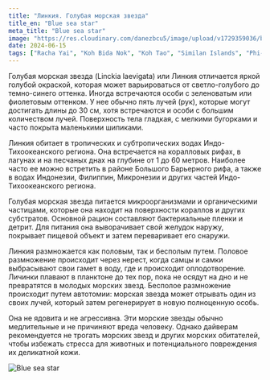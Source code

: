 ```yaml
---
title: "Линкия. Голубая морская звезда"
title_en: "Blue sea star"
meta_title: "Blue sea star"
image: "https://res.cloudinary.com/danezbcu5/image/upload/v1729359036/blue-sea-star_aijx7f.png"
date: 2024-06-15
tags: ["Racha Yai", "Koh Bida Nok", "Koh Tao", "Similan Islands", "Phi-Phi"]
---
```


Голубая морская звезда (Linckia laevigata) или Линкия отличается яркой голубой окраской, которая может варьироваться от светло-голубого до темно-синего оттенка. Иногда встречаются особи с зеленоватым или фиолетовым оттенком. У нее обычно пять лучей (рук), которые могут достигать длины до 30 см, хотя встречаются и особи с большим количеством лучей. Поверхность тела гладкая, с мелкими бугорками и часто покрыта маленькими шипиками.

Линкия обитает в тропических и субтропических водах Индо-Тихоокеанского региона. Она встречается на коралловых рифах, в лагунах и на песчаных днах на глубине от 1 до 60 метров. Наиболее часто ее можно встретить в районе Большого Барьерного рифа, а также в водах Индонезии, Филиппин, Микронезии и других частей Индо-Тихоокеанского региона.

Голубая морская звезда питается микроорганизмами и органическими частицами, которые она находит на поверхности кораллов и других субстратов. Основной рацион составляют бактериальные пленки и детрит. Для питания она выворачивает свой желудок наружу, покрывает пищевой объект и затем переваривает его снаружи.

Линкия размножается как половым, так и бесполым путем. Половое размножение происходит через нерест, когда самцы и самки выбрасывают свои гамет в воду, где и происходит оплодотворение. Личинки плавают в планктоне до тех пор, пока не осядут на дно и не превратятся в молодых морских звезд. Бесполое размножение происходит путем автотомии: морская звезда может отрывать один из своих лучей, который затем регенерирует в новую полноценную особь.

Она не ядовита и не агрессивна. Эти морские звезды обычно медлительные и не причиняют вреда человеку. Однако дайверам рекомендуется не трогать морских звезд и других морских обитателей, чтобы избежать стресса для животных и потенциального повреждения их деликатной кожи.

![Blue sea star](https://res.cloudinary.com/danezbcu5/image/upload/v1729359038/blue-sea-star-2_h8leae.png "Blue sea star")
